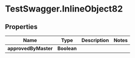 # TestSwagger.InlineObject82

## Properties

Name | Type | Description | Notes
------------ | ------------- | ------------- | -------------
**approvedByMaster** | **Boolean** |  | 



